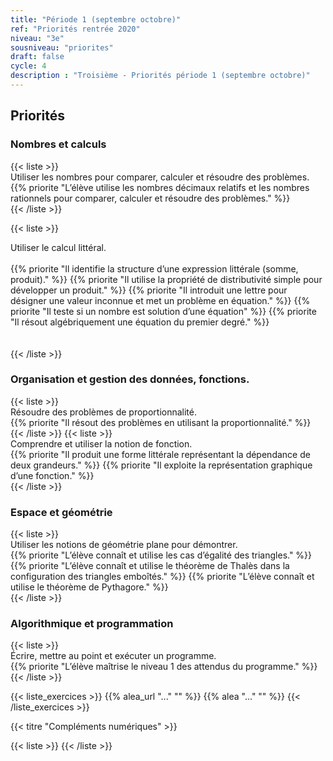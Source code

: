 ```yaml
---
title: "Période 1 (septembre octobre)"
ref: "Priorités rentrée 2020"
niveau: "3e"
sousniveau: "priorites"
draft: false
cycle: 4
description : "Troisième - Priorités période 1 (septembre octobre)"
---
```


<h2 class="ui horizontal divider header">Priorités</h2>

<h3 class="ui horizontal divider header">Nombres et calculs</h3>
{{< liste >}}
	<div class="item">
		<i class="large black chevron circle right icon"></i> <div class="header content"> Utiliser les nombres pour comparer, calculer et résoudre des problèmes.</div>	
		<div class="ui middle aligned animated selection divided list">
			{{% priorite "L’élève utilise les nombres décimaux relatifs et les nombres rationnels pour comparer, calculer et résoudre des problèmes." %}}
		</div>	
	</div>	
{{< /liste >}}

{{< liste >}}
	<div class="item">
		<i class="large black chevron circle right icon"></i> <div class="header content"> Utiliser le calcul littéral.</div>	
		<div class="ui middle aligned animated selection divided list">
			{{% priorite "Il identifie la structure d’une expression littérale (somme, produit)." %}}
			{{% priorite "Il utilise la propriété de distributivité simple pour développer un produit." %}}
			{{% priorite "Il introduit une lettre pour désigner une valeur inconnue et met un problème en équation." %}}
			{{% priorite "Il teste si un nombre est solution d’une équation" %}}
			{{% priorite "Il résout algébriquement une équation du premier degré." %}}
		</div>	
	</div>	
{{< /liste >}}

<h3 class="ui horizontal divider header">Organisation et gestion des données, fonctions.</h3>
{{< liste >}}
	<div class="item">
		<i class="large black chevron circle right icon"></i> <div class="header content"> Résoudre des problèmes de proportionnalité.</div>	
		<div class="ui middle aligned animated selection divided list">
			{{% priorite "Il résout des problèmes en utilisant la proportionnalité." %}}
		</div>	
	</div>	
{{< /liste >}}
{{< liste >}}
	<div class="item">
		<i class="large black chevron circle right icon"></i> <div class="header content"> Comprendre et utiliser la notion de fonction.</div>	
		<div class="ui middle aligned animated selection divided list">
			{{% priorite "Il produit une forme littérale représentant la dépendance de deux grandeurs." %}}
			{{% priorite "Il exploite la représentation graphique d’une fonction." %}}
		</div>	
	</div>	
{{< /liste >}}

<h3 class="ui horizontal divider header">Espace et géométrie</h3>
{{< liste >}}
	<div class="item">
		<i class="large black chevron circle right icon"></i> <div class="header content"> Utiliser les notions de géométrie plane pour démontrer.</div>	
		<div class="ui middle aligned animated selection divided list">
			{{% priorite "L’élève connaît et utilise les cas d’égalité des triangles." %}}
			{{% priorite "L’élève connaît et utilise le théorème de Thalès dans la configuration des triangles emboîtés." %}}
			{{% priorite "L’élève connaît et utilise le théorème de Pythagore." %}}
		</div>	
	</div>	
{{< /liste >}}

<h3 class="ui horizontal divider header">Algorithmique et programmation</h3>
{{< liste >}}
	<div class="item">
		<i class="large black chevron circle right icon"></i> <div class="header content">Écrire, mettre au point et exécuter un programme.</div>	
		<div class="ui middle aligned animated selection divided list">
			{{% priorite "L’élève maîtrise le niveau 1 des attendus du programme." %}}
		</div>	
	</div>	
{{< /liste >}}

{{< liste_exercices >}}
	{{% alea_url "..." "" %}}
	{{% alea "..." "" %}}
{{< /liste_exercices >}}



{{< titre "Compléments numériques" >}}

{{< liste >}}
{{< /liste >}}
